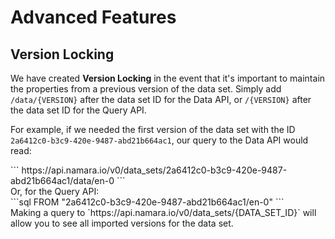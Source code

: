 # Advanced Features

## Version Locking

We have created **Version Locking** in the event that it's important to maintain the properties from a previous version of the data set. Simply add `/data/{VERSION}` after the data set ID for the Data API, or `/{VERSION}` after the data set ID for the Query API.

For example, if we needed the first version of the data set with the ID `2a6412c0-b3c9-420e-9487-abd21b664ac1`, our query to the Data API would read: 

<div class="center-column"></div>
```
https://api.namara.io/v0/data_sets/2a6412c0-b3c9-420e-9487-abd21b664ac1/data/en-0
```
<br />
Or, for the Query API:

<div class="center-column"></div>
```sql
FROM "2a6412c0-b3c9-420e-9487-abd21b664ac1/en-0"
```
<br />
Making a query to `https://api.namara.io/v0/data_sets/{DATA_SET_ID}` will allow you to see all imported versions for the data set.